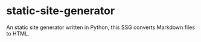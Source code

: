 # static-site-generator

An static site generator written in Python, this SSG converts Markdown files to HTML.
